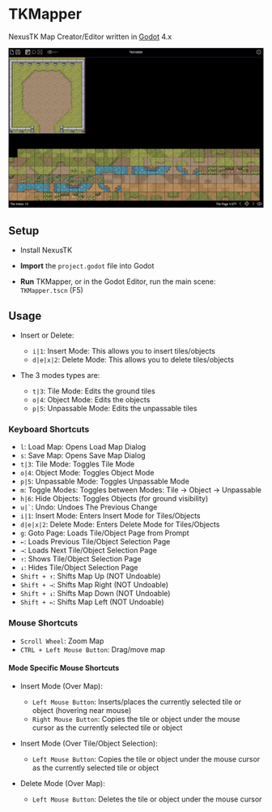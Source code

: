 # TKMapper

NexusTK Map Creator/Editor written in [Godot](https://godotengine.org/) 4.x

![TKMapper](./tkmapper.png)

## Setup

* Install NexusTK

* **Import** the `project.godot` file into Godot

* **Run** TKMapper, or in the Godot Editor, run the main scene: `TKMapper.tscn` (F5)

## Usage

* Insert or Delete:
    * ` i|1 `: Insert Mode: This allows you to insert tiles/objects
    * ` d|e|x|2 `: Delete Mode: This allows you to delete tiles/objects

* The 3 modes types are:
    * ` t|3 `: Tile Mode: Edits the ground tiles
    * ` o|4 `: Object Mode: Edits the objects
    * ` p|5 `: Unpassable Mode: Edits the unpassable tiles

### Keyboard Shortcuts

* ` l `: Load Map: Opens Load Map Dialog
* ` s `: Save Map: Opens Save Map Dialog
* ` t|3 `: Tile Mode: Toggles Tile Mode
* ` o|4 `: Object Mode: Toggles Object Mode
* ` p|5 `: Unpassable Mode: Toggles Unpassable Mode
* ` m `: Toggle Modes: Toggles between Modes: Tile -> Object -> Unpassable
* ` h|6 `: Hide Objects: Toggles Objects (for ground visibility)
* `` u|` ``: Undo: Undoes The Previous Change
* ` i|1 `: Insert Mode: Enters Insert Mode for Tiles/Objects
* ` d|e|x|2 `: Delete Mode: Enters Delete Mode for Tiles/Objects
* ` g `: Goto Page: Loads Tile/Object Page from Prompt
* ` ← `: Loads Previous Tile/Object Selection Page
* ` → `: Loads Next Tile/Object Selection Page
* ` ↑ `: Shows Tile/Object Selection Page
* ` ↓ `: Hides Tile/Object Selection Page
* ` Shift + ↑ `: Shifts Map Up (NOT Undoable)
* ` Shift + → `: Shifts Map Right (NOT Undoable)
* ` Shift + ↓ `: Shifts Map Down (NOT Undoable)
* ` Shift + ← `: Shifts Map Left (NOT Undoable)

### Mouse Shortcuts

* ` Scroll Wheel `: Zoom Map
* ` CTRL + Left Mouse Button `: Drag/move map

#### Mode Specific Mouse Shortcuts

* Insert Mode (Over Map):
    * ` Left Mouse Button `: Inserts/places the currently selected tile or object
    (hovering near mouse)
    * ` Right Mouse Button `: Copies the tile or object under the mouse cursor as
    the currently selected tile or object

* Insert Mode (Over Tile/Object Selection):
    * ` Left Mouse Button `: Copies the tile or object under the mouse cursor as the
    currently selected tile or object

* Delete Mode (Over Map):
    * ` Left Mouse Button `: Deletes the tile or object under the mouse cursor
